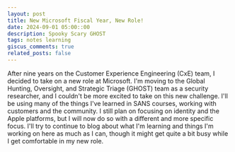 ```yaml
---
layout: post
title: New Microsoft Fiscal Year, New Role!
date: 2024-09-01 05:00::00
description: Spooky Scary GHOST
tags: notes learning
giscus_comments: true
related_posts: false
---
```


After nine years on the Customer Experience Engineering (CxE) team, I decided to take on a new role at Microsoft. I'm moving to the Global Hunting, Oversight, and Strategic Triage (GHOST) team as a security researcher, and I couldn't be more excited to take on this new challenge. I'll be using many of the things I've learned in SANS courses, working with customers and the community. I still plan on focusing on identity and the Apple platforms, but I will now do so with a different and more specific focus. I'll try to continue to blog about what I'm learning and things I'm working on here as much as I can, though it might get quite a bit busy while I get comfortable in my new role.
